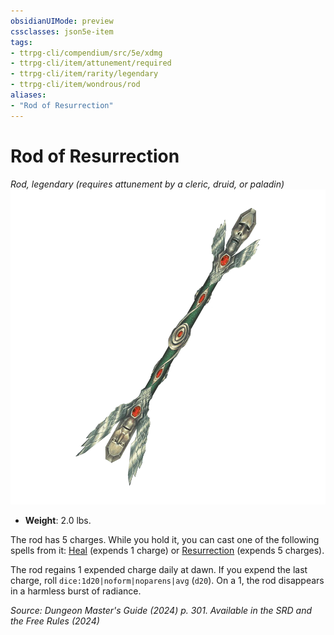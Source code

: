 ```yaml
---
obsidianUIMode: preview
cssclasses: json5e-item
tags:
- ttrpg-cli/compendium/src/5e/xdmg
- ttrpg-cli/item/attunement/required
- ttrpg-cli/item/rarity/legendary
- ttrpg-cli/item/wondrous/rod
aliases: 
- "Rod of Resurrection"
---
```

# Rod of Resurrection
*Rod, legendary (requires attunement by a cleric, druid, or paladin)*  
![](Інструменти%20ДМ/CLI/items/img/rod-of-resurrection.webp#right)

- **Weight**: 2.0 lbs.

The rod has 5 charges. While you hold it, you can cast one of the following spells from it: [Heal](Інструменти%20ДМ/CLI/spells/heal-xphb.md) (expends 1 charge) or [Resurrection](Інструменти%20ДМ/CLI/spells/resurrection-xphb.md) (expends 5 charges).

The rod regains 1 expended charge daily at dawn. If you expend the last charge, roll `dice:1d20|noform|noparens|avg` (`d20`). On a 1, the rod disappears in a harmless burst of radiance.

*Source: Dungeon Master's Guide (2024) p. 301. Available in the <span title='Systems Reference Document (5.2)'>SRD</span> and the Free Rules (2024)*